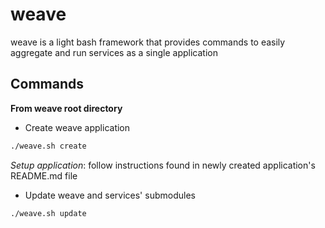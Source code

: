 # weave

weave is a light bash framework that provides commands to easily aggregate and run services as a single application

## Commands
**From weave root directory**

- Create weave application
```bash
./weave.sh create
```
*Setup application*: follow instructions found in newly created application's README.md file

- Update weave and services' submodules
```bash
./weave.sh update
```
